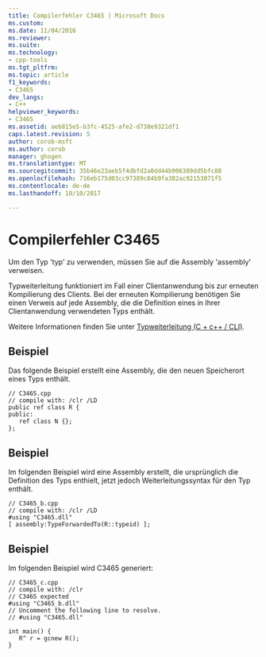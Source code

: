 ```yaml
---
title: Compilerfehler C3465 | Microsoft Docs
ms.custom: 
ms.date: 11/04/2016
ms.reviewer: 
ms.suite: 
ms.technology:
- cpp-tools
ms.tgt_pltfrm: 
ms.topic: article
f1_keywords:
- C3465
dev_langs:
- C++
helpviewer_keywords:
- C3465
ms.assetid: aeb815e5-b3fc-4525-afe2-d738e9321df1
caps.latest.revision: 5
author: corob-msft
ms.author: corob
manager: ghogen
ms.translationtype: MT
ms.sourcegitcommit: 35b46e23aeb5f4dbfd2a0dd44b906389dd5bfc88
ms.openlocfilehash: 716eb175d03cc97389c84b9fa382ac92153071f5
ms.contentlocale: de-de
ms.lasthandoff: 10/10/2017

---
```

# <a name="compiler-error-c3465"></a>Compilerfehler C3465
Um den Typ 'typ' zu verwenden, müssen Sie auf die Assembly 'assembly' verweisen.  
  
 Typweiterleitung funktioniert im Fall einer Clientanwendung bis zur erneuten Kompilierung des Clients. Bei der erneuten Kompilierung benötigen Sie einen Verweis auf jede Assembly, die die Definition eines in Ihrer Clientanwendung verwendeten Typs enthält.  
  
 Weitere Informationen finden Sie unter [Typweiterleitung (C + c++ / CLI)](../../windows/type-forwarding-cpp-cli.md).  
  
## <a name="example"></a>Beispiel  
 Das folgende Beispiel erstellt eine Assembly, die den neuen Speicherort eines Typs enthält.  
  
```  
// C3465.cpp  
// compile with: /clr /LD  
public ref class R {  
public:  
   ref class N {};  
};  
```  
  
## <a name="example"></a>Beispiel  
 Im folgenden Beispiel wird eine Assembly erstellt, die ursprünglich die Definition des Typs enthielt, jetzt jedoch Weiterleitungssyntax für den Typ enthält.  
  
```  
// C3465_b.cpp  
// compile with: /clr /LD  
#using "C3465.dll"  
[ assembly:TypeForwardedTo(R::typeid) ];  
```  
  
## <a name="example"></a>Beispiel  
 Im folgenden Beispiel wird C3465 generiert:  
  
```  
// C3465_c.cpp  
// compile with: /clr  
// C3465 expected  
#using "C3465_b.dll"  
// Uncomment the following line to resolve.  
// #using "C3465.dll"  
  
int main() {  
   R^ r = gcnew R();  
}  
```
